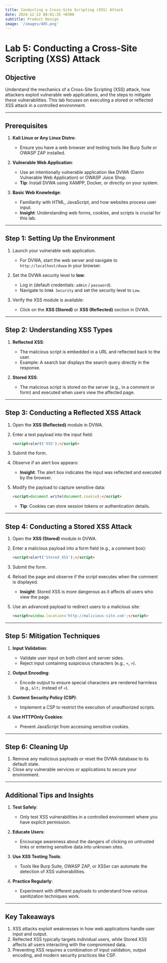 ```yaml
---
title: Conducting a Cross-Site Scripting (XSS) Attack
date: 2024-12-22 08:01:35 +0300
subtitle: Product Design
image: '/images/405.png'
---
```

# Lab 5: Conducting a Cross-Site Scripting (XSS) Attack

## **Objective**
Understand the mechanics of a Cross-Site Scripting (XSS) attack, how attackers exploit vulnerable web applications, and the steps to mitigate these vulnerabilities. This lab focuses on executing a stored or reflected XSS attack in a controlled environment.

---

## **Prerequisites**
1. **Kali Linux or Any Linux Distro**:
   - Ensure you have a web browser and testing tools like Burp Suite or OWASP ZAP installed.

2. **Vulnerable Web Application**:
   - Use an intentionally vulnerable application like DVWA (Damn Vulnerable Web Application) or OWASP Juice Shop.
   - **Tip**: Install DVWA using XAMPP, Docker, or directly on your system.

3. **Basic Web Knowledge**:
   - Familiarity with HTML, JavaScript, and how websites process user input.
   - **Insight**: Understanding web forms, cookies, and scripts is crucial for this lab.

---

## **Step 1: Setting Up the Environment**
1. Launch your vulnerable web application.
   - For DVWA, start the web server and navigate to `http://localhost/dvwa` in your browser.

2. Set the DVWA security level to **low**:
   - Log in (default credentials: `admin` / `password`).
   - Navigate to `DVWA Security` and set the security level to `Low`.

3. Verify the XSS module is available:
   - Click on the **XSS (Stored)** or **XSS (Reflected)** section in DVWA.

---

## **Step 2: Understanding XSS Types**
1. **Reflected XSS**:
   - The malicious script is embedded in a URL and reflected back to the user.
   - Example: A search bar displays the search query directly in the response.

2. **Stored XSS**:
   - The malicious script is stored on the server (e.g., in a comment or form) and executed when users view the affected page.

---

## **Step 3: Conducting a Reflected XSS Attack**
1. Open the **XSS (Reflected)** module in DVWA.
2. Enter a test payload into the input field:
   ```html
   <script>alert('XSS');</script>
   ```
3. Submit the form.
4. Observe if an alert box appears:
   - **Insight**: The alert box indicates the input was reflected and executed by the browser.

5. Modify the payload to capture sensitive data:
   ```html
   <script>document.write(document.cookie);</script>
   ```
   - **Tip**: Cookies can store session tokens or authentication details.

---

## **Step 4: Conducting a Stored XSS Attack**
1. Open the **XSS (Stored)** module in DVWA.
2. Enter a malicious payload into a form field (e.g., a comment box):
   ```html
   <script>alert('Stored XSS');</script>
   ```
3. Submit the form.
4. Reload the page and observe if the script executes when the comment is displayed.
   - **Insight**: Stored XSS is more dangerous as it affects all users who view the page.

5. Use an advanced payload to redirect users to a malicious site:
   ```html
   <script>window.location='http://malicious-site.com';</script>
   ```

---

## **Step 5: Mitigation Techniques**
1. **Input Validation**:
   - Validate user input on both client and server sides.
   - Reject input containing suspicious characters (e.g., `<`, `>`).

2. **Output Encoding**:
   - Encode output to ensure special characters are rendered harmless (e.g., `&lt;` instead of `<`).

3. **Content Security Policy (CSP)**:
   - Implement a CSP to restrict the execution of unauthorized scripts.

4. **Use HTTPOnly Cookies**:
   - Prevent JavaScript from accessing sensitive cookies.

---

## **Step 6: Cleaning Up**
1. Remove any malicious payloads or reset the DVWA database to its default state.
2. Close any vulnerable services or applications to secure your environment.

---

## **Additional Tips and Insights**
1. **Test Safely**:
   - Only test XSS vulnerabilities in a controlled environment where you have explicit permission.

2. **Educate Users**:
   - Encourage awareness about the dangers of clicking on untrusted links or entering sensitive data into unknown sites.

3. **Use XSS Testing Tools**:
   - Tools like Burp Suite, OWASP ZAP, or XSSer can automate the detection of XSS vulnerabilities.

4. **Practice Regularly**:
   - Experiment with different payloads to understand how various sanitization techniques work.

---

## **Key Takeaways**
1. XSS attacks exploit weaknesses in how web applications handle user input and output.
2. Reflected XSS typically targets individual users, while Stored XSS affects all users interacting with the compromised data.
3. Preventing XSS requires a combination of input validation, output encoding, and modern security practices like CSP.
